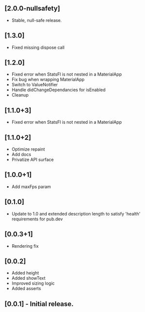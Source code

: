 ## [2.0.0-nullsafety]
* Stable, null-safe release.

## [1.3.0]
* Fixed missing dispose call

## [1.2.0]
* Fixed error when StatsFl is not nested in a MaterialApp
* Fix bug when wrapping MaterialApp
* Switch to ValueNotifier
* Handle didChangeDependancies for isEnabled
* Cleanup

## [1.1.0+3]
* Fixed error when StatsFl is not nested in a MaterialApp

## [1.1.0+2]
* Optimize repaint
* Add docs
* Privatize API surface

## [1.0.0+1]
* Add maxFps param

## [0.1.0]
* Update to 1.0 and extended description length to satisfy 'health' requirements for pub.dev

## [0.0.3+1]
* Rendering fix

## [0.0.2]
* Added height
* Added showText
* Improved sizing   logic
* Added asserts

## [0.0.1] - Initial release.
